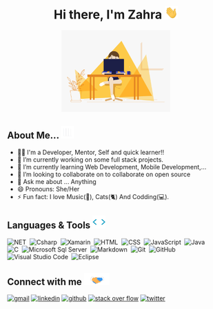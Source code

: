 <h1 align="center">
  Hi there, I'm Zahra
  <img src="gifs/wave.gif" alt="wave" width="30px" height="30px" />
</h1>

<div align="center">
  <img
    src="gifs/girl-programmer.gif"
    alt="girl programmer"
    width="50%"
    height="32%"
  />
</div>

## About Me... <img src="gifs/giphy.webp" alt="chart" width="30px" height="30px" />
- 👨‍💻 I'm a Developer, Mentor, Self and quick learner!!
- 🔭 I’m currently working on some full stack projects.
- 🌱 I’m currently learning Web Development, Mobile Development,...
- 👯 I’m looking to collaborate on to collaborate on open source
- 💬 Ask me about ... Anything
- 😄 Pronouns: She/Her
- ⚡ Fun fact: I love Music(🎵), Cats(🐈) And Codding(💻).

## Languages & Tools <img src="gifs/tag.webp" alt="tag" width="30px" height="30px" />
![NET](https://img.shields.io/badge/-.NET-05122A?style=flat-square&logo=visualstudio&logoColor=8A2BE2)&nbsp;
![Csharp](https://img.shields.io/badge/-Csharp-05122A?style=flat&logo=csharp&logoColor=8A2BE2)&nbsp;
![Xamarin](https://img.shields.io/badge/-Xamarin-05122A?style=flat&logo=xamarin)&nbsp;
![HTML](https://img.shields.io/badge/-HTML-05122A?style=flat&logo=HTML5)&nbsp;
![CSS](https://img.shields.io/badge/-CSS-05122A?style=flat&logo=CSS3&logoColor=1572B6)&nbsp;
![JavaScript](https://img.shields.io/badge/-JavaScript-05122A?style=flat&logo=javascript)&nbsp;
![Java](https://img.shields.io/badge/-Java-05122A?style=flat&logo=Java&logoColor=FFA518) \
![C](https://img.shields.io/badge/-C-05122A?style=flat&logo=C&logoColor=A8B9CC)&nbsp;
![Microsoft Sql Server](https://img.shields.io/badge/-Sql%20Server-05122A?style=flat-square&logo=microsoft-sql-server&logoColor=CC2927)&nbsp;
![Markdown](https://img.shields.io/badge/-Markdown-05122A?style=flat&logo=markdown)&nbsp;
![Git](https://img.shields.io/badge/-Git-05122A?style=flat&logo=git)&nbsp;
![GitHub](https://img.shields.io/badge/-GitHub-05122A?style=flat&logo=github)&nbsp;
![Visual Studio Code](https://img.shields.io/badge/-Visual%20Studio%20Code-05122A?style=flat&logo=visual-studio-code&logoColor=007ACC)&nbsp;
![Eclipse](https://img.shields.io/badge/-Eclipse-05122A?style=flat&logo=eclipse-ide&logoColor=2C2255)

## Connect with me <img src="gifs/handshake.gif" alt="hand shake" width="60px"/>
[<img src="https://img.icons8.com/doodle/344/gmail.png" alt="gmail" width="40px"/>](http://zahra.bayat13799@gmail.com)
[<img src="https://img.icons8.com/doodle/40/000000/linkedin--v2.png" alt="linkedin" width="40px"/>](http://linkedin.com/in/zahra-bayat-61b758171)
[<img src="https://img.icons8.com/doodle/40/000000/github--v1.png" alt="github" width="40px"/>](https://github.com/zahrabayatt)
[<img src="https://img.icons8.com/external-tal-revivo-color-tal-revivo/2x/external-stack-overflow-is-a-question-and-answer-site-for-professional-logo-color-tal-revivo.png" alt="stack over flow" width="40px" height="35px"/>](https://stackoverflow.com/users/11331074/zahra-bayat)
[<img src="https://img.icons8.com/doodle/1x/twitter-squared--v2.png" alt="twitter" width="40px"/>](https://twitter.com/zarrabatt?s=21&t=41KOJrKG4PjvajcyUMOwHQ)

